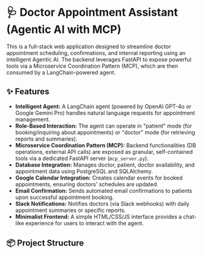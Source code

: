 # 🩺 Doctor Appointment Assistant (Agentic AI with MCP)

This is a full-stack web application designed to streamline doctor appointment scheduling, confirmations, and internal reporting using an intelligent Agentic AI. The backend leverages FastAPI to expose powerful tools via a Microservice Coordination Pattern (MCP), which are then consumed by a LangChain-powered agent.

## ✨ Features

* **Intelligent Agent:** A LangChain agent (powered by OpenAI GPT-4o or Google Gemini Pro) handles natural language requests for appointment management.
* **Role-Based Interaction:** The agent can operate in "patient" mode (for booking/inquiring about appointments) or "doctor" mode (for retrieving reports and summaries).
* **Microservice Coordination Pattern (MCP):** Backend functionalities (DB operations, external API calls) are exposed as granular, self-contained tools via a dedicated FastAPI server (`mcp_server.py`).
* **Database Integration:** Manages doctor, patient, doctor availability, and appointment data using PostgreSQL and SQLAlchemy.
* **Google Calendar Integration:** Creates calendar events for booked appointments, ensuring doctors' schedules are updated.
* **Email Confirmation:** Sends automated email confirmations to patients upon successful appointment booking.
* **Slack Notifications:** Notifies doctors (via Slack webhooks) with daily appointment summaries or specific reports.
* **Minimalist Frontend:** A simple HTML/CSS/JS interface provides a chat-like experience for users to interact with the agent.

## 📦 Project Structure
